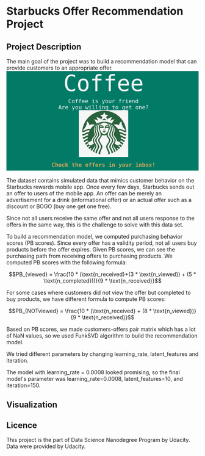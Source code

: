 # Starbucks Offer Recommendation Project

## Project Description
The main goal of the project was to build a recommendation model that can provide customers to an appropriate offer. 
![intro](/images/intro.png)

The dataset contains simulated data that mimics customer behavior on the Starbucks rewards mobile app. Once every few days, Starbucks sends out an offer to users of the mobile app. An offer can be merely an advertisement for a drink (informational offer) or an actual offer such as a discount or BOGO (buy one get one free). 

Since not all users receive the same offer and not all users response to the offers in the same way, this is the challenge to solve with this data set. 

To build a recommendation model, we computed purchasing behavior scores (PB scores). Since every offer has a validity period, not all users buy products before the offer expires. Given PB scores, we can see the purchasing path from receiving offers to purchasing products. We computed PB scores with the following formula:

$$PB_{viewed} = \frac{10 * (\text{n_received}+(3 * \text{n_viewed}) + (5 * \text{n_completed}))}{9 * \text{n_received}}$$


For some cases where customers did not view the offer but completed to buy products, we have different formula to compute PB scores:

$$PB_{NOTviewed} = \frac{10 * (\text{n_received} + (8 * \text{n_viewed})}{9 * \text{n_received}}$$


Based on PB scores, we made customers-offers pair matrix which has a lot of NaN values, so we used FunkSVD algorithm to build the recommendation model. 

We tried different parameters by changing learning_rate, latent_features and iteration. 

The model with learning_rate = 0.0008 looked promising, so the final model's parameter was learning_rate=0.0008, latent_features=10, and iteration=150. 


## Visualization












## Licence
This project is the part of Data Science Nanodegree Program by Udacity. Data were provided by Udacity.